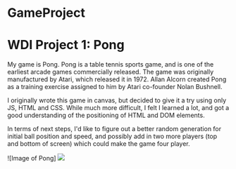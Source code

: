# GameProject
# WDI Project 1: Pong

My game is Pong. Pong is a table tennis sports game, and is one of the earliest arcade games commercially released.
The game was originally manufactured by Atari, which released it in 1972. Allan Alcorn created Pong as a training exercise assigned to him by Atari co-founder Nolan Bushnell. 

I originally wrote this game in canvas, but decided to give it a try using only JS, HTML and CSS. While much more difficult, I felt I learned a lot, and got a good understanding of the positioning of HTML and DOM elements.

In terms of next steps, I'd like to figure out a better random generation for initial ball position and speed, and possibly add in two more players (top and bottom of screen) which could make the game four player.

![Image of Pong]
<img src=https://github.com/vooncer17/GameProject/blob/master/Screen%20Shot%202019-02-07%20at%205.36.46%20PM.png)> 
